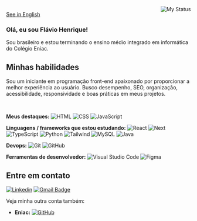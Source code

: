 <img align='right' src="https://github-readme-stats.vercel.app/api?username=flavioow&show_icons=true&title_color=7F5539&text_color=A68A64&icon_color=783c00&bg_color=EDE0D4&cache_seconds=2300" alt="My Status">

<a href="https://github.com/flavioow/flavioow" title="Change Language">See in English</a>

### Olá, eu sou Flávio Henrique!
<p>Sou brasileiro e estou terminando o ensino médio integrado em informática do Colégio Eniac.</p>

## Minhas habilidades
<p>Sou um iniciante em programação front-end apaixonado por proporcionar a melhor experiência ao usuário. Busco desempenho, SEO, organização, acessibilidade, responsividade e boas práticas em meus projetos.</p>

<br>

**Meus destaques:** 
![HTML](https://img.shields.io/badge/-HTML5-333333?style=flat&logo=HTML5)
![CSS](https://img.shields.io/badge/-CSS-333333?style=flat&logo=CSS3&logoColor=1572B6)
![JavaScript](https://img.shields.io/badge/-JavaScript-333333?style=flat&logo=javascript)

**Linguagens / frameworks que estou estudando:** 
![React](https://img.shields.io/badge/-React-333333?style=flat&logo=react)
![Next](https://img.shields.io/badge/-Next-333333?style=flat&logo=next.js)
![TypeScript](https://img.shields.io/badge/-TypeScript-333333?style=flat&logo=typescript)
![Python](https://img.shields.io/badge/-python-333333?style=flat&logo=python)
![Tailwind](https://img.shields.io/badge/-tailwindcss-333333?style=flat&logo=tailwind-css)
![MySQL](https://img.shields.io/badge/-MySQL-333333?style=flat&logo=mysql)
![Java](https://img.shields.io/badge/-Java-333333?style=flat&logo=Java&)

**Devops:** 
![Git](https://img.shields.io/badge/-Git-333333?style=flat&logo=git)
![GitHub](https://img.shields.io/badge/-GitHub-333333?style=flat&logo=github)

**Ferramentas de desenvolvedor:** 
![Visual Studio Code](https://img.shields.io/badge/-Visual%20Studio%20Code-333333?style=flat&logo=visual-studio-code&logoColor=007ACC)
![Figma](https://img.shields.io/badge/-Figma-333333?style=flat&logo=figma&logoColor=007ACC)

## Entre em contato
[![Linkedin](https://img.shields.io/badge/-Linkedin-blue?style=flat-square&logo=Linkedin&logoColor=white&link=https://www.linkedin.com/in/flavioow)](https://www.linkedin.com/in/flavioow)
[![Gmail Badge](https://img.shields.io/badge/-Gmail-006bed?style=flat-square&logo=Gmail&logoColor=white&link=mailto:flaviohps8@gmail.com)](mailto:flaviohps8@gmail.com)

<p>Veja minha outra conta também:</p>

- **Eniac:** [![GitHub](https://img.shields.io/github/followers/eniac-flavio?label=seguir&style=social)](https://github.com/eniac-flavio)
